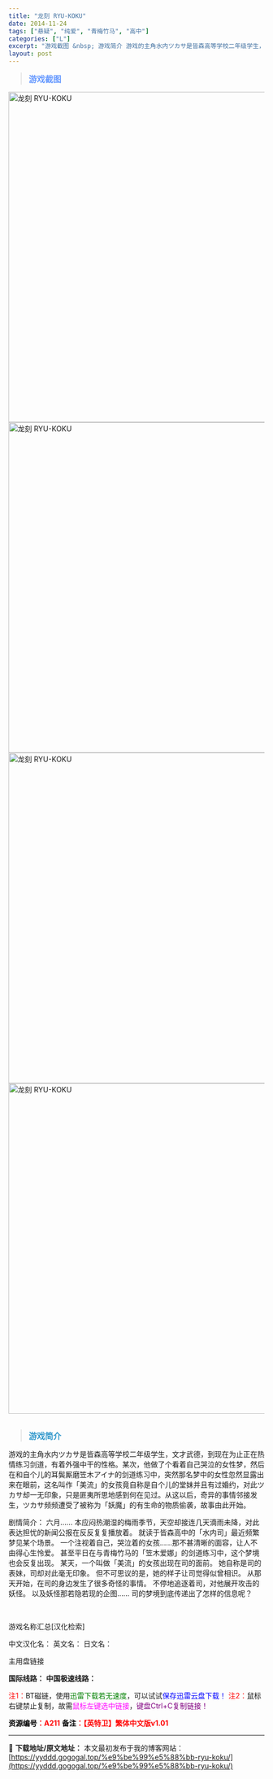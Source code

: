 ```yaml
---
title: "龙刻 RYU-KOKU"
date: 2014-11-24
tags: ["悬疑", "纯爱", "青梅竹马", "高中"]
categories: ["L"]
excerpt: "游戏截图 &nbsp; 游戏简介 游戏的主角水内ツカサ是皆森高等学校二年级学生，文才武德，到现在为止正在热情练习剑道，有着外强中干的性格。某次，他做了个看着自己哭泣的女性梦，然后在和自个儿的耳鬓厮磨笠木アイナ的剑道练习中，突然那名梦中的女性忽然显露出来在眼前，这名叫作「美流」的女孩竟自称是自个儿的堂&hellip;"
layout: post
---
```


<div>
<blockquote><b><span style="font-size: 12pt; color: #6699ff;">游戏截图</span></b></blockquote>
<div><img title="点击放大" src="https://yyddd.gogogal.top/wp-content/uploads/2025/04/20250430_6811e70dba9b7.webp" alt="龙刻 RYU-KOKU" width="650" /></div>
<div><img title="点击放大" src="https://yyddd.gogogal.top/wp-content/uploads/2025/04/20250430_6811e70f1ab59.webp" alt="龙刻 RYU-KOKU" width="650" /></div>
<div><img title="点击放大" src="https://yyddd.gogogal.top/wp-content/uploads/2025/04/20250430_6811e71260530.webp" alt="龙刻 RYU-KOKU" width="650" /></div>
<div><img title="点击放大" src="https://yyddd.gogogal.top/wp-content/uploads/2025/04/20250430_6811e7151a54b.webp" alt="龙刻 RYU-KOKU" width="650" /></div>
&nbsp;
<blockquote><b><span style="font-size: 12pt; color: #3399cc;">游戏简介</span></b></blockquote>
<div>游戏的主角水内ツカサ是皆森高等学校二年级学生，文才武德，到现在为止正在热情练习剑道，有着外强中干的性格。某次，他做了个看着自己哭泣的女性梦，然后在和自个儿的耳鬓厮磨笠木アイナ的剑道练习中，突然那名梦中的女性忽然显露出来在眼前，这名叫作「美流」的女孩竟自称是自个儿的堂妹并且有过婚约，对此ツカサ却一无印象，只是匪夷所思地感到何在见过。从这以后，奇异的事情邻接发生，ツカサ频频遭受了被称为「妖魔」的有生命的物质偷袭，故事由此开始。

剧情简介：
六月……
本应闷热潮湿的梅雨季节，天空却接连几天滴雨未降，对此表达担忧的新闻公报在反反复复播放着。
就读于皆森高中的「水内司」最近频繁梦见某个场景。
一个注视着自己，哭泣着的女孩……那不甚清晰的面容，让人不由得心生怜爱。
甚至平日在与青梅竹马的「笠木爱娜」的剑道练习中，这个梦境也会反复出现。
某天，一个叫做「美流」的女孩出现在司的面前。
她自称是司的表妹，司却对此毫无印象。
但不可思议的是，她的样子让司觉得似曾相识。
从那天开始，在司的身边发生了很多奇怪的事情。
不停地追逐着司，对他展开攻击的妖怪。
以及妖怪那若隐若现的企图……
司的梦境到底传递出了怎样的信息呢？</div>
&nbsp;

游戏名称汇总[汉化检索]

中文汉化名：
英文名：
日文名：
</div>
<div class="panel panel-primary">
<div class="panel-heading">主用盘链接</div>
<div class="panel-body">

<b>国际线路：</b>
<b>中国极速线路：</b>


<span style="color: #ff0000;">注1：</span>BT磁链，使用<span style="color: #008000;">迅雷下载若无速度</span>，可以试试<span style="color: #0000ff;">保存迅雷云盘下载！</span>
<span style="color: #ff0000;">注2：</span>鼠标右键禁止复制，故需<span style="color: #ff00ff;">鼠标左键选中链接</span>，<span style="color: #800080;">键盘Ctrl+C复制链接！</span>

</div>
<div class="panel-footer"><span style="color: #ff0000;"><b><span style="color: #000000;">资源编号</span>：A211</b></span>
<span style="color: #ff0000;"><b><span style="color: #000000;">备注</span>：【英特卫】繁体中文版v1.01</b></span></div>
</div>

---
📖 **下载地址/原文地址：** 本文最初发布于我的博客网站：[https://yyddd.gogogal.top/%e9%be%99%e5%88%bb-ryu-koku/](https://yyddd.gogogal.top/%e9%be%99%e5%88%bb-ryu-koku/)
